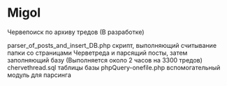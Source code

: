 # Migol
Червепоиск по архиву тредов (В разработке)

parser_of_posts_and_insert_DB.php
  скрипт, выполняющий считывание папки со страницами Черветреда и парсящий посты, затем заполняющий базу (Выполняется около 2 часов на 3300 тредов)
chervethread.sql
  таблицы базы
phpQuery-onefile.php
  вспомогательный модуль для парсинга
